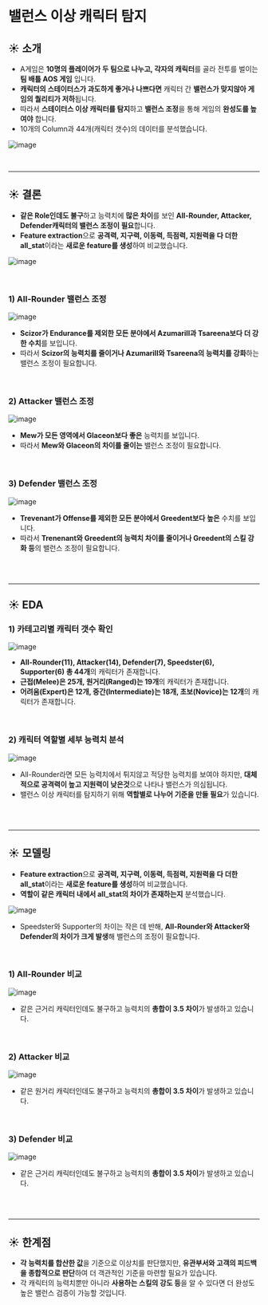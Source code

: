 # 밸런스 이상 캐릭터 탐지

## :sunny: 소개
- A게임은 **10명의 플레이어가 두 팀으로 나누고, 각자의 캐릭터**를 골라 전투를 벌이는 **팀 배틀 AOS 게임** 입니다.
- **캐릭터의 스테이터스가 과도하게 좋거나 나쁘다면** 캐릭터 간 **밸런스가 맞지않아 게임의 퀄리티가 저하**됩니다.
- 따라서 **스테이터스 이상 캐릭터를 탐지**하고 **밸런스 조정**을 통해 게임의 **완성도를 높여야** 합니다.
- 10개의 Column과 44개(캐릭터 갯수)의 데이터를 분석했습니다. 

![image](https://user-images.githubusercontent.com/56102116/227695708-3558aa9d-2c4d-43a9-9ed9-02ce6639f6e6.png)

<br/>

----------------------------

## :sunny: 결론

- **같은 Role인데도 불구**하고 능력치에 **많은 차이**를 보인 **All-Rounder, Attacker, Defender캐릭터의 밸런스 조정이 필요**합니다.
- **Feature extraction**으로 **공격력, 지구력, 이동력, 득점력, 지원력을 다 더한 all_stat**이라는 **새로운 feature를 생성**하여 비교했습니다.

![image](https://user-images.githubusercontent.com/56102116/227690610-35048554-be7a-401a-ac83-7a1121cb4a6e.png)

<br/>

### 1) All-Rounder 밸런스 조정

![image](https://user-images.githubusercontent.com/56102116/227696742-64c655e3-4b85-4456-a335-c32054bfa099.png)

- **Scizor가 Endurance를 제외한 모든 분야에서 Azumarill과 Tsareena보다 더 강한 수치**를 보입니다.
- 따라서 **Scizor의 능력치를 줄이거나 Azumarill와 Tsareena의 능력치를 강화**하는 밸런스 조정이 필요합니다.

<br/>

### 2) Attacker 밸런스 조정

![image](https://user-images.githubusercontent.com/56102116/227696756-20dfd9cc-e95f-4c34-a71e-9f79ca3fb93e.png)

- **Mew가 모든 영역에서 Glaceon보다 좋은** 능력치를 보입니다.
- 따라서 **Mew와 Glaceon의 차이를 줄이는** 밸런스 조정이 필요합니다.

<br/>

### 3) Defender 밸런스 조정

![image](https://user-images.githubusercontent.com/56102116/227696770-03cd00f7-1a3a-4709-be0d-0248e439647f.png)

- **Trevenant가 Offense를 제외한 모든 분야에서 Greedent보다 높은** 수치를 보입니다.
- 따라서 **Trenenant와 Greedent의 능력치 차이를 줄이거나 Greedent의 스킬 강화 등**의 밸런스 조정이 필요합니다.

<br/>
<br/>

---------------------------

## :sunny: EDA

### 1) 카테고리별 캐릭터 갯수 확인

![image](https://user-images.githubusercontent.com/56102116/227696351-95fff11e-b05d-424e-8fbe-cdf304f4ffc0.png)

- **All-Rounder(11), Attacker(14), Defender(7), Speedster(6), Supporter(6) 총 44개**의 캐릭터가 존재합니다.
- **근접(Melee)은 25개, 원거리(Ranged)는 19개**의 캐릭터가 존재합니다.
- **어려움(Expert)은 12개, 중간(Intermediate)는 18개, 초보(Novice)는 12개**의 캐릭터가 존재합니다.

<br/>

### 2) 캐릭터 역할별 세부 능력치 분석

![image](https://user-images.githubusercontent.com/56102116/227696598-b7902a7f-82d9-4b98-aa4e-19858d8453b0.png)

- All-Rounder라면 모든 능력치에서 튀지않고 적당한 능력치를 보여야 하지만, **대체적으로 공격력이 높고 지원력이 낮은것**으로 나타나 밸런스가 의심됩니다.
- 밸런스 이상 캐릭터를 탐지하기 위해 **역할별로 나누어 기준을 만들 필요**가 있습니다.

<br/>
<br/>

-----------------------------------

## :sunny: 모델링
- **Feature extraction**으로 **공격력, 지구력, 이동력, 득점력, 지원력을 다 더한 all_stat**이라는 **새로운 feature를 생성**하여 비교했습니다.
- **역할이 같은 캐릭터 내에서 all_stat의 차이가 존재하는지** 분석했습니다.

![image](https://user-images.githubusercontent.com/56102116/227690610-35048554-be7a-401a-ac83-7a1121cb4a6e.png)

- Speedster와 Supporter의 차이는 작은 데 반해, **All-Rounder와 Attacker와 Defender의 차이가 크게 발생**해 밸런스의 조정이 필요합니다.

<br/>

### 1) All-Rounder 비교

![image](https://user-images.githubusercontent.com/56102116/227698194-63ad71a9-e406-43fb-bb91-fafdc3d88f34.png)

- 같은 근거리 캐릭터인데도 불구하고 능력치의 **총합이 3.5 차이**가 발생하고 있습니다.

<br/>

### 2) Attacker 비교

![image](https://user-images.githubusercontent.com/56102116/227699957-d0eb6d47-bc32-40c2-a193-dd586f3e0f04.png)

- 같은 원거리 캐릭터인데도 불구하고 능력치의 **총합이 3.5 차이**가 발생하고 있습니다.

<br/>

### 3) Defender 비교

![image](https://user-images.githubusercontent.com/56102116/227700088-672c99da-9989-40ce-9078-a073037c8941.png)

- 같은 근거리 캐릭터인데도 불구하고 능력치의 **총합이 3.5 차이**가 발생하고 있습니다.

<br/>
<br/>

---------------------

## :sunny: 한계점

- **각 능력치를 합산한 값**을 기준으로 이상치를 판단했지만, **유관부서와 고객의 피드백을 종합적으로 판단**하여 더 객관적인 기준을 마련할 필요가 있습니다.
- 각 캐릭터의 능력치뿐만 아니라 **사용하는 스킬의 강도 등**을 알 수 있다면 더 완성도 높은 밸런스 검증이 가능할 것입니다.

<br/>
<br/>


